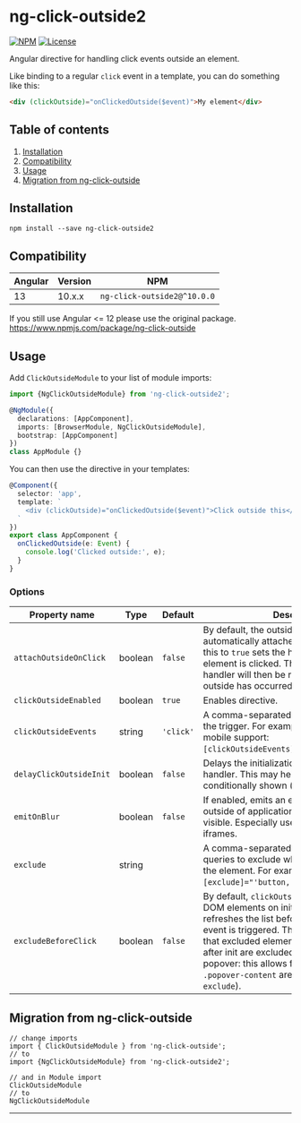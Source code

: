 # ng-click-outside2


[![NPM](https://img.shields.io/npm/v/ng-click-outside2?color=orange&style=flat-square)](https://www.npmjs.com/package/ng-click-outside2)
[![License](https://img.shields.io/github/license/Kr0san89/ng-click-outside?color=blue&style=flat-square)](https://github.com/Kr0san89/ng-click-outside/blob/master/LICENSE)

Angular directive for handling click events outside an element.

Like binding to a regular `click` event in a template, you can do something like this:

```HTML
<div (clickOutside)="onClickedOutside($event)">My element</div>
```

## Table of contents
1. [Installation](#installation)
2. [Compatibility](#compatibility)
3. [Usage](#usage)
4. [Migration from ng-click-outside](#migration-from-ng-click-outside)

## Installation

```shell
npm install --save ng-click-outside2
```

## Compatibility
| Angular | Version | NPM |
| --- |---------|---| 
| 13  | 10.x.x  | `ng-click-outside2@^10.0.0` |

If you still use Angular <= 12 please use the original package. https://www.npmjs.com/package/ng-click-outside

## Usage

Add `ClickOutsideModule` to your list of module imports:

```typescript
import {NgClickOutsideModule} from 'ng-click-outside2';

@NgModule({
  declarations: [AppComponent],
  imports: [BrowserModule, NgClickOutsideModule],
  bootstrap: [AppComponent]
})
class AppModule {}
```

You can then use the directive in your templates:

```typescript
@Component({
  selector: 'app',
  template: `
    <div (clickOutside)="onClickedOutside($event)">Click outside this</div>
  `
})
export class AppComponent {
  onClickedOutside(e: Event) {
    console.log('Clicked outside:', e);
  }
}
```

### Options

| Property name | Type | Default | Description |
| ------------- | ---- | ------- | ----------- |
| `attachOutsideOnClick` | boolean | `false` | By default, the outside click event handler is automatically attached. Explicitely setting this to `true` sets the handler after the element is clicked. The outside click event handler will then be removed after a click outside has occurred. |
| `clickOutsideEnabled` | boolean | `true` | Enables directive. |
| `clickOutsideEvents` | string | `'click'` | A comma-separated list of events to cause the trigger. For example, for additional mobile support: `[clickOutsideEvents]="'click,touchstart'"`. |
| `delayClickOutsideInit` | boolean | `false` | Delays the initialization of the click outside handler. This may help for items that are conditionally shown ([see issue #13](https://github.com/arkon/ng-click-outside/issues/13)). |
| `emitOnBlur` | boolean | `false` | If enabled, emits an event when user clicks outside of applications' window while it's visible. Especially useful if page contains iframes. |
| `exclude` | string | | A comma-separated string of DOM element queries to exclude when clicking outside of the element. For example: `[exclude]="'button,.btn-primary'"`. |
| `excludeBeforeClick` | boolean | `false` | By default, `clickOutside` registers excluded DOM elements on init. This property refreshes the list before the `clickOutside` event is triggered. This is useful for ensuring that excluded elements added to the DOM after init are excluded (e.g. ng2-bootstrap popover: this allows for clicking inside the `.popover-content` area if specified in `exclude`). |

## Migration from ng-click-outside

```
// change imports
import { ClickOutsideModule } from 'ng-click-outside';
// to
import {NgClickOutsideModule} from 'ng-click-outside2';

// and in Module import
ClickOutsideModule
// to
NgClickOutsideModule
```
---
